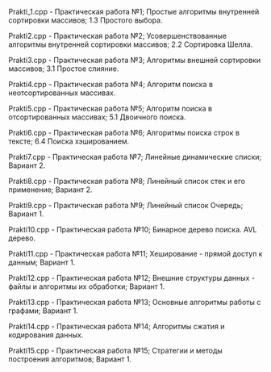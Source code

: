 Prakti_1.cpp - Практическая работа №1; Простые алгоритмы внутренней сортировки массивов; 1.3 Простого выбора.

Prakti2.cpp - Практическая работа №2; Усовершенствованные алгоритмы внутренней сортировки массивов; 2.2 Сортировка Шелла.

Prakti3.cpp - Практическая работа №3; Алгоритмы внешней сортировки массивов; 3.1 Простое слияние.

Prakti4.cpp - Практическая работа №4; Алгоритм поиска в неотсортированных массивах.

Prakti5.cpp - Практическая работа №5; Алгоритм поиска в отсортированных массивах; 5.1 Двоичного поиска.

Prakti6.cpp - Практическая работа №6; Алгоритмы поиска строк в тексте; 6.4 Поиска хэшированием.

Prakti7.cpp - Практическая работа №7; Линейные динамические списки; Вариант 2.

Prakti8.cpp - Практическая работа №8; Линейный список стек и его применение; Вариант 2.

Prakti9.cpp - Практическая работа №9; Линейный список Очередь; Вариант 1.

Prakti10.cpp - Практическая работа №10; Бинарное дерево поиска. AVL дерево.

Prakti11.cpp - Практическая работа №11; Хеширование - прямой доступ к данным; Вариант 1.

Prakti12.cpp - Практическая работа №12; Внешние структуры данных - файлы и алгоритмы их обработки; Вариант 1.

Prakti13.cpp - Практическая работа №13; Основные алгоритмы работы с графами; Вариант 1.

Prakti14.cpp - Практическая работа №14; Алгоритмы сжатия и кодирования данных.

Prakti15.cpp - Практическая работа №15; Стратегии и методы построения алгоритмов; Вариант 1.
